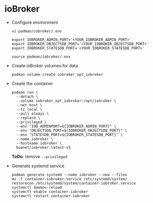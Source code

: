 # ioBroker

- Configure environment

  ``` shell
  vi podman/iobroker/.env
  ```

  ``` shell
  export IOBROKER_ADMIN_PORT='<YOUR_IOBROKER_ADMIN_PORT>'
  export IOBROKER_OBJECTSDB_PORT='<YOUR_IOBROKER_OBJECTSDB_PORT>'
  export IOBROKER_STATESDB_PORT='<YOUR_IOBROKER_STATESDB_PORT>'
  ```

  ``` shell
  source podman/iobroker/.env
  ```

- Create ioBroker volumes for data

  ``` shell
  podman volume create iobroker_opt_iobroker
  ```

- Create the container

  ``` shell
  podman run \
    --detach \
    --volume iobroker_opt_iobroker:/opt/iobroker \
    --net host \
    --tz local \
    --pull always \
    --replace \
    --privileged \
    --env "IOB_ADMINPORT=${IOBROKER_ADMIN_PORT}" \
    --env "OBJECTSDB_PORT=${IOBROKER_OBJECTSDB_PORT}" \
    --env "STATESDB_PORT=${IOBROKER_STATESDB_PORT}" \
    --name iobroker \
    --hostname iobroker \
    buanet/iobroker:latest-v5
  ```

  **ToDo**: remove `--privileged`

- Generate systemd service

  ``` shell
  podman generate systemd --name iobroker --new --files
  mv -f container-iobroker.service /etc/systemd/system/
  restorecon /etc/systemd/system/container-iobroker.service
  systemctl daemon-reload
  systemctl enable container-iobroker
  systemctl restart container-iobroker
  ```
